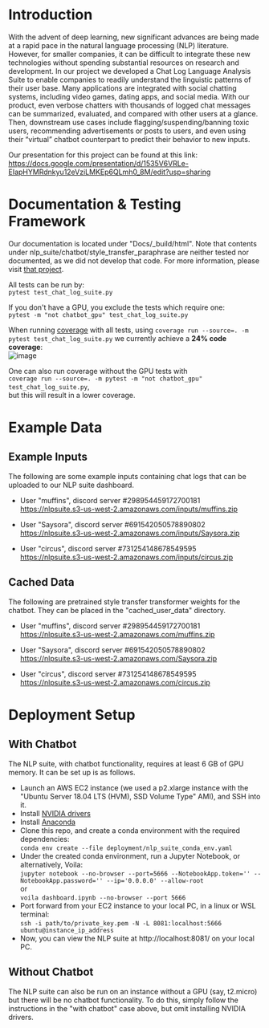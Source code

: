 # Introduction

With the advent of deep learning, new significant advances are being made at a rapid pace in the natural language processing (NLP) literature. However, for smaller companies, it can be difficult to integrate these new technologies without spending substantial resources on research and development. In our project we developed a Chat Log Language Analysis Suite to enable companies to readily understand the linguistic patterns of their user base. Many applications are integrated with social chatting systems, including video games, dating apps, and social media. With our product, even verbose chatters with thousands of logged chat messages can be summarized, evaluated, and compared with other users at a glance. Then, downstream use cases include flagging/suspending/banning toxic users, recommending advertisements or posts to users, and even using their “virtual” chatbot counterpart to predict their behavior to new inputs. 

Our presentation for this project can be found at this link: \
https://docs.google.com/presentation/d/1535V6VRLe-EIapHYMRdnkyu12eVziLMKEp6QLmh0_8M/edit?usp=sharing


# Documentation & Testing Framework

Our documentation is located under "Docs/_build/html". Note that contents under nlp_suite/chatbot/style_transfer_paraphrase are neither tested nor documented, as we did not develop that code. For more information, please visit [that project](https://github.com/martiansideofthemoon/style-transfer-paraphrase).

All tests can be run by: \
`pytest test_chat_log_suite.py`

If you don't have a GPU, you exclude the tests which require one: \
`pytest -m "not chatbot_gpu" test_chat_log_suite.py`

When running [coverage](https://github.com/nedbat/coveragepy) with all tests, using `coverage run --source=. -m pytest test_chat_log_suite.py` we currently achieve a **24% code coverage**: \
![image](https://user-images.githubusercontent.com/20059131/120935869-a5edb300-c6b9-11eb-8e1d-2256fc9ddb60.png)

One can also run coverage without the GPU tests with \
`coverage run --source=. -m pytest -m "not chatbot_gpu" test_chat_log_suite.py`, \
but this will result in a lower coverage.


# Example Data

## Example Inputs 
The following are some example inputs containing chat logs that can be uploaded to our NLP suite dashboard.

* User "muffins", discord server #298954459172700181 \
https://nlpsuite.s3-us-west-2.amazonaws.com/inputs/muffins.zip

* User "Saysora", discord server #691542050578890802 \
https://nlpsuite.s3-us-west-2.amazonaws.com/inputs/Saysora.zip

* User "circus", discord server #731254148678549595 \
https://nlpsuite.s3-us-west-2.amazonaws.com/inputs/circus.zip

## Cached Data
The following are pretrained style transfer transformer weights for the chatbot. They can be placed in the "cached_user_data" directory.

* User "muffins", discord server #298954459172700181 \
https://nlpsuite.s3-us-west-2.amazonaws.com/muffins.zip

* User "Saysora", discord server #691542050578890802 \
https://nlpsuite.s3-us-west-2.amazonaws.com/Saysora.zip

* User "circus", discord server #731254148678549595 \
https://nlpsuite.s3-us-west-2.amazonaws.com/circus.zip

# Deployment Setup

## With Chatbot
The NLP suite, with chatbot functionality, requires at least 6 GB of GPU memory. It can be set up is as follows.
* Launch an AWS EC2 instance (we used a p2.xlarge instance with the "Ubuntu Server 18.04 LTS (HVM), SSD Volume Type" AMI), and SSH into it.
* Install [NVIDIA drivers](https://docs.nvidia.com/datacenter/tesla/tesla-installation-notes/index.html)
* Install [Anaconda](https://docs.conda.io/projects/conda/en/latest/user-guide/install/linux.html)
* Clone this repo, and create a conda environment with the required dependencies: \
`conda env create --file deployment/nlp_suite_conda_env.yaml`
* Under the created conda environment, run a Jupyter Notebook, or alternatively, Voila: \
`jupyter notebook --no-browser --port=5666 --NotebookApp.token='' --NotebookApp.password='' --ip='0.0.0.0' --allow-root` \
or \
`voila dashboard.ipynb --no-browser --port 5666`
* Port forward from your EC2 instance to your local PC, in a linux or WSL terminal: \
`ssh -i path/to/private_key.pem -N -L 8081:localhost:5666 ubuntu@instance_ip_address`
* Now, you can view the NLP suite at http://localhost:8081/ on your local PC.

## Without Chatbot
The NLP suite can also be run on an instance without a GPU (say, t2.micro) but there will be no chatbot functionality. To do this, simply follow the instructions in the "with chatbot" case above, but omit installing NVIDIA drivers. 

